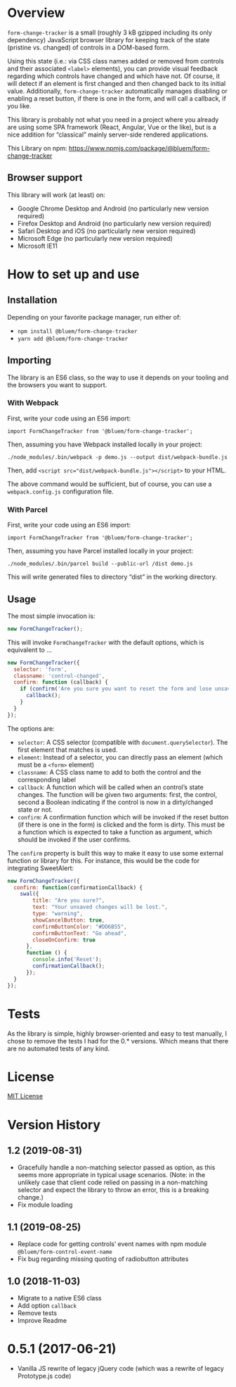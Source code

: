 # Overview

`form-change-tracker` is a small (roughly 3 kB gzipped including its only dependency) JavaScript browser library for keeping track of the state (pristine vs. changed) of controls in a DOM-based form.

Using this state (i.e.: via CSS class names added or removed from controls and their associated `<label>` elements), you can provide visual feedback regarding which controls have changed and which have not. Of course, it will detect if an element is first changed and then changed back to its initial value. Additionally, `form-change-tracker` automatically manages disabling or enabling a reset button, if there is one in the form, and will call a callback, if you like.

This library is probably not what you need in a project where you already are using some SPA framework (React, Angular, Vue or the like), but is a nice addition for “classical” mainly server-side rendered applications.

This Library on npm: https://www.npmjs.com/package/@bluem/form-change-tracker

## Browser support

This library will work (at least) on:

* Google Chrome Desktop and Android (no particularly new version required)
* Firefox Desktop and Android (no particularly new version required)
* Safari Desktop and iOS (no particularly new version required)
* Microsoft Edge (no particularly new version required)
* Microsoft IE11


# How to set up and use

## Installation

Depending on your favorite package manager, run either of:
* `npm install @bluem/form-change-tracker`
* `yarn add @bluem/form-change-tracker`

## Importing

The library is an ES6 class, so the way to use it depends on your tooling and the browsers you want to support.

### With Webpack
First, write your code using an ES6 import:

    import FormChangeTracker from '@bluem/form-change-tracker';

Then, assuming you have Webpack installed locally in your project:

`./node_modules/.bin/webpack -p demo.js --output dist/webpack-bundle.js`

Then, add `<script src="dist/webpack-bundle.js"></script>` to your HTML.

The above command would be sufficient, but of course, you can use a `webpack.config.js` configuration file.


### With Parcel
First, write your code using an ES6 import:

    import FormChangeTracker from '@bluem/form-change-tracker';

Then, assuming you have Parcel installed locally in your project:

`./node_modules/.bin/parcel build --public-url /dist demo.js` 

This will write generated files to directory “dist” in the working directory.


## Usage

The most simple invocation is:

```js
new FormChangeTracker();
```
This will invoke `FormChangeTracker` with the default options, which is equivalent to …

```js
new FormChangeTracker({
  selector: 'form',
  classname: 'control-changed',
  confirm: function (callback) {
    if (confirm('Are you sure you want to reset the form and lose unsaved changes?')) {
      callback();
    }
  }
});
```

The options are:

* `selector`: A CSS selector (compatible with `document.querySelector`). The first element that matches is used.
* `element`: Instead of a selector, you can directly pass an element (which must be a `<form>` element)
* `classname`: A CSS class name to add to both the control and the corresponding label
* `callback`: A function which will be called when an control’s state changes. The function will be given two arguments: first, the control, second a Boolean indicating if the control is now in a dirty/changed state or not.
* `confirm`: A confirmation function which will be invoked if the reset button (if there is one in the form) is clicked and the form is dirty. This must be a function which is expected to take a function as argument, which should be invoked if the user confirms.

The `confirm` property is built this way to make it easy to use some external function or library for this. For instance, this would be the code for integrating SweetAlert:

```js
new FormChangeTracker({
  confirm: function(confirmationCallback) {
    swal({
        title: "Are you sure?",
        text: "Your unsaved changes will be lost.",
        type: "warning",
        showCancelButton: true,
        confirmButtonColor: "#DD6B55",
        confirmButtonText: "Go ahead",
        closeOnConfirm: true
      },
      function () {
        console.info('Reset');
        confirmationCallback();
      });
  }
});
```


# Tests
As the library is simple, highly browser-oriented and easy to test manually, I chose to remove the tests I had for the 0.* versions. Which means that there are no automated tests of any kind.


# License
[MIT License](https://spdx.org/licenses/MIT.html)

# Version History

## 1.2 (2019-08-31)
- Gracefully handle a non-matching selector passed as option, as this seems more appropriate in typical usage scenarios. (Note: in the unlikely case that client code relied on passing in a non-matching selector and expect the library to throw an error, this is a breaking change.)
- Fix module loading

## 1.1 (2019-08-25)
- Replace code for getting controls’ event names with npm module `@bluem/form-control-event-name`
- Fix bug regarding missing quoting of radiobutton attributes

## 1.0 (2018-11-03)
- Migrate to a native ES6 class
- Add option `callback`
- Remove tests
- Improve Readme

# 0.5.1 (2017-06-21)
- Vanilla JS rewrite of legacy jQuery code (which was a rewrite of legacy Prototype.js code)

